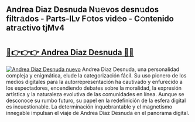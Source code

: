 ## Andrea Diaz Desnuda N𝚞𝚎vos desn𝚞dos filtr𝚊dos - Parts-ILv F𝚘tos vid𝚎o - C𝚘ntenido atr𝚊ctivo tjMv4

# <h2><a href="http://mbdhrd5.tromn.icu/?c=Andrea+Diaz+Desnuda">🔗👉👉👉 Andrea Diaz Desnuda 🔗🔗</a></h2>

[![Andrea Diaz Desnuda nuevo](https://i.imgur.com/pEAQMta.gif)](http://mbdhrd5.tromn.icu/?c=Andrea+Diaz+Desnuda)
Andrea Diaz Desnuda, una personalidad compleja y enigmática, elude la categorización fácil. Su uso pionero de los medios digitales para la autorrepresentación ha cautivado y enfurecido a los espectadores, encendiendo debates sobre la moralidad, la expresión artística y la naturaleza evolutiva de las comunidades en línea. Aunque se desconoce su rumbo futuro, su papel en la redefinición de la esfera digital es incuestionable. La determinación inquebrantable y el magnetismo innegable impulsan el viaje de Andrea Diaz Desnuda en el panorama digital.
